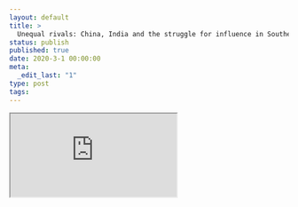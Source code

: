 ```yaml
---
layout: default
title: >
  Unequal rivals: China, India and the struggle for influence in Southeast Asia
status: publish
published: true
date: 2020-3-1 00:00:00
meta:
  _edit_last: "1"
type: post
tags:
---
```

<div  id="qrcode"></div>
<div>
<iframe src="https://researchers.mq.edu.au/en/publications/unequal-rivals-china-india-and-the-struggle-for-influence-in-sout">
</iframe>
</div>

<script type="text/javascript" src="{site.baseurl}/js/qr/qrcode.js"></script>
<script type="text/javascript">
new QRCode(document.getElementById("qrcode"), "https://researchers.mq.edu.au/en/publications/unequal-rivals-china-india-and-the-struggle-for-influence-in-sout");
</script>
        